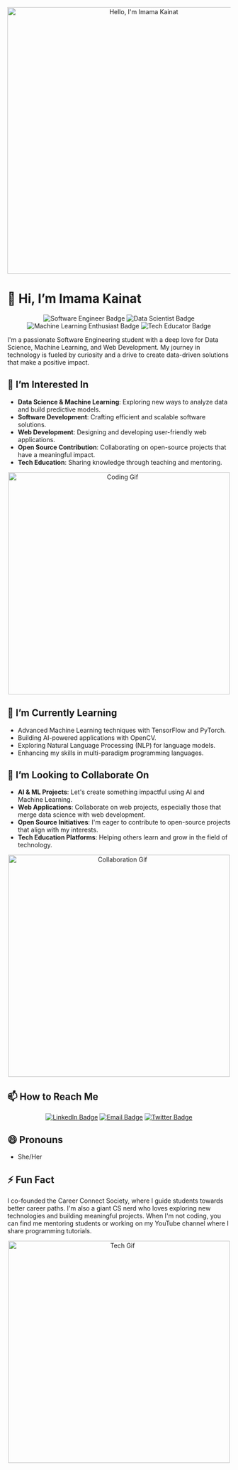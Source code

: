 <p align="center">
  <img src="https://user-images.githubusercontent.com/987654/141868342-a9f6bb0f-e543-49f3-83b8-d16a2d7ab460.gif" alt="Hello, I'm Imama Kainat" width="600"/>
</p>

# 👋 Hi, I’m Imama Kainat

<p align="center">
  <img src="https://img.shields.io/badge/Software%20Engineer-blue" alt="Software Engineer Badge"/>
  <img src="https://img.shields.io/badge/Data%20Scientist-green" alt="Data Scientist Badge"/>
  <img src="https://img.shields.io/badge/Machine%20Learning%20Enthusiast-yellow" alt="Machine Learning Enthusiast Badge"/>
  <img src="https://img.shields.io/badge/Tech%20Educator-purple" alt="Tech Educator Badge"/>
</p>

I'm a passionate Software Engineering student with a deep love for Data Science, Machine Learning, and Web Development. My journey in technology is fueled by curiosity and a drive to create data-driven solutions that make a positive impact.

## 👀 I’m Interested In
- **Data Science & Machine Learning**: Exploring new ways to analyze data and build predictive models.
- **Software Development**: Crafting efficient and scalable software solutions.
- **Web Development**: Designing and developing user-friendly web applications.
- **Open Source Contribution**: Collaborating on open-source projects that have a meaningful impact.
- **Tech Education**: Sharing knowledge through teaching and mentoring.

<p align="center">
  <img src="https://user-images.githubusercontent.com/987654/141868544-8b8c3c90-ff6c-4ea4-b0b7-5c4f8e53e2a5.gif" alt="Coding Gif" width="500"/>
</p>

## 🌱 I’m Currently Learning
- Advanced Machine Learning techniques with TensorFlow and PyTorch.
- Building AI-powered applications with OpenCV.
- Exploring Natural Language Processing (NLP) for language models.
- Enhancing my skills in multi-paradigm programming languages.

## 💞️ I’m Looking to Collaborate On
- **AI & ML Projects**: Let's create something impactful using AI and Machine Learning.
- **Web Applications**: Collaborate on web projects, especially those that merge data science with web development.
- **Open Source Initiatives**: I'm eager to contribute to open-source projects that align with my interests.
- **Tech Education Platforms**: Helping others learn and grow in the field of technology.

<p align="center">
  <img src="https://user-images.githubusercontent.com/987654/141868678-61e2b838-71ad-48b8-8ccf-86b7e1efc56b.gif" alt="Collaboration Gif" width="500"/>
</p>

## 📫 How to Reach Me
<p align="center">
  <a href="https://www.linkedin.com/in/imama-kainat/"><img src="https://img.shields.io/badge/LinkedIn-Imama%20Kainat-blue?logo=linkedin&style=for-the-badge" alt="LinkedIn Badge"/></a>
  <a href="mailto:imamkainat@gmail.com"><img src="https://img.shields.io/badge/Email-imamkainat%40gmail.com-red?logo=gmail&style=for-the-badge" alt="Email Badge"/></a>
  <a href="https://twitter.com/ImamaKainat"><img src="https://img.shields.io/badge/Twitter-@ImamaKainat-blue?logo=twitter&style=for-the-badge" alt="Twitter Badge"/></a>
</p>

## 😄 Pronouns
- She/Her

## ⚡ Fun Fact
I co-founded the Career Connect Society, where I guide students towards better career paths. I'm also a giant CS nerd who loves exploring new technologies and building meaningful projects. When I'm not coding, you can find me mentoring students or working on my YouTube channel where I share programming tutorials.

<p align="center">
  <img src="https://user-images.githubusercontent.com/987654/141868780-9f8c90ef-e0c6-4a91-8820-38a19d33f1cf.gif" alt="Tech Gif" width="500"/>
</p>

<!---
Imama-Kainat/Imama-Kainat is a ✨ special ✨ repository because its `README.md` (this file) appears on your GitHub profile.
You can click the Preview link to take a look at your changes.
--->
